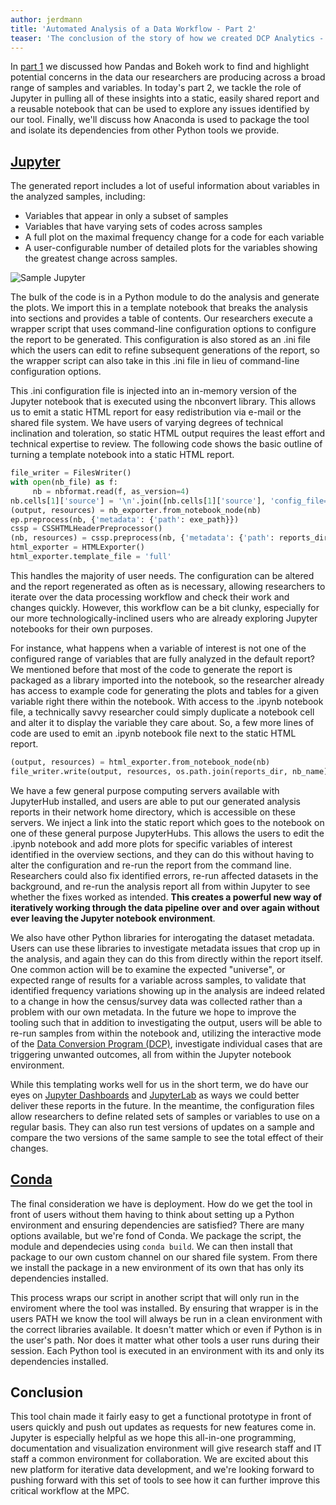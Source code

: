 ```yaml
---
author: jerdmann
title: 'Automated Analysis of a Data Workflow - Part 2' 
teaser: 'The conclusion of the story of how we created DCP Analytics - our in-house automated, web-based analysis tool using Pandas, Bokeh, Jupyter and Conda to help our researchers quickly find data anomalies and processing errors in our data production pipelines..'
---
```


In [part 1]({{site.url}}/Jupyter-and-Bokeh-reports-part1/) we discussed how Pandas and Bokeh work to find and highlight potential concerns in the data our researchers are producing across a broad range of samples and variables.  In today's part 2, we tackle the role of Jupyter in pulling all of these insights into a static, easily shared report and a reusable notebook that can be used to explore any issues identified by our tool. Finally, we'll discuss how Anaconda is used to package the tool and isolate its dependencies from other Python tools we provide.

[Jupyter](http://jupyter.org/)
------------------------------

The generated report includes a lot of useful information about variables in the analyzed samples, including:

* Variables that appear in only a subset of samples
* Variables that have varying sets of codes across samples
* A full plot on the maximal frequency change for a code for each variable
* A user-configurable number of detailed plots for the variables showing the greatest change across samples. 

![Sample Jupyter]({{$site.urlimg}}/dcp_analytics_jupyter.png)

The bulk of the code is in a Python module to do the analysis and generate the plots.  We import this in a template notebook that breaks the analysis into sections and provides a table of contents.  Our researchers execute a wrapper script that uses command-line configuration options to configure the report to be generated.  This configuration is also stored as an .ini file which the users can edit to refine subsequent generations of the report, so the wrapper script can also take in this .ini file in lieu of command-line configuration options.  

This .ini configuration file is injected into an in-memory version of the Jupyter notebook that is executed using the nbconvert library. This allows us to emit a static HTML report for easy redistribution via e-mail or the shared file system.  We have users of varying degrees of technical inclination and toleration, so static HTML output requires the least effort and technical expertise to review.  The following code shows the basic outline of turning a template notebook into a static HTML report.

``` python
file_writer = FilesWriter()
with open(nb_file) as f:
     nb = nbformat.read(f, as_version=4)
nb.cells[1]['source'] = '\n'.join([nb.cells[1]['source'], 'config_file=\'{}\''.format(config_file)])
(output, resources) = nb_exporter.from_notebook_node(nb)
ep.preprocess(nb, {'metadata': {'path': exe_path}})
cssp = CSSHTMLHeaderPreprocessor()
(nb, resources) = cssp.preprocess(nb, {'metadata': {'path': reports_dir}, 'config_dir': reports_dir})
html_exporter = HTMLExporter()
html_exporter.template_file = 'full'
```

This handles the majority of user needs. The configuration can be altered and the report regenerated as often as is necessary, allowing researchers to iterate over the data processing workflow and check their work and changes quickly. However, this workflow can be a bit clunky, especially for our more technologically-inclined users who are already exploring Jupyter notebooks for their own purposes. 

For instance, what happens when a variable of interest is not one of the configured range of variables that are fully analyzed in the default report?  We mentioned before that most of the code to generate the report is packaged as a library imported into the notebook, so the researcher already has access to example code for generating the plots and tables for a given variable right there within the notebook.  With access to the .ipynb notebook file, a technically savvy researcher could simply duplicate a notebook cell and alter it to display the variable they care about. So, a few more lines of code are used to emit an .ipynb notebook file next to the static HTML report.

``` python
(output, resources) = html_exporter.from_notebook_node(nb)
file_writer.write(output, resources, os.path.join(reports_dir, nb_name))
```

We have a few general purpose computing servers available with JupyterHub installed, and users are able to put our generated analysis reports in their network home directory, which is accessible on these servers. We inject a link into the static report which goes to the notebook on one of these general purpose JupyterHubs.  This allows the users to edit the .ipynb notebook and add more plots for specific variables of interest identified in the overview sections, and they can do this without having to alter the configuration and re-run the report from the command line.  Researchers could also fix identified errors, re-run affected datasets in the background, and re-run the analysis report all from within Jupyter to see whether the fixes worked as intended. **This creates a powerful new way of iteratively working through the data pipeline over and over again without ever leaving the Jupyter notebook environment**.

We also have other Python libraries for interogating the dataset metadata.  Users can use these libraries to investigate metadata issues that crop up in the analysis, and again they can do this from directly within the report itself. One common action will be to examine the expected "universe", or expected range of results for a variable across samples, to validate that identified frequency variations showing up in the analysis are indeed related to a change in how the census/survey data was collected rather than a problem with our own metadata.  In the future we hope to improve the tooling such that in addition to investigating the output, users will be able to re-run samples from within the notebook and, utilizing the interactive mode of the [Data Conversion Program (DCP)]({{site.url}}/harmonizing-data-at-the-mpc/), investigate individual cases that are triggering unwanted outcomes, all from within the Jupyter notebook environment.

While this templating works well for us in the short term, we do have our eyes on [Jupyter Dashboards](https://github.com/jupyter-incubator/dashboards) and [JupyterLab](https://github.com/jupyter/jupyterlab) as ways we could better deliver these reports in the future. In the meantime, the configuration files allow researchers to define related sets of samples or variables to use on a regular basis.  They can also run test versions of updates on a sample and compare the two versions of the same sample to see the total effect of their changes.

[Conda](http://conda.pydata.org/docs/)
--------------------------------------

The final consideration we have is deployment.  How do we get the tool in front of users without them having to think about setting up a Python environment and ensuring dependencies are satisfied?  There are many options available, but we're fond of Conda.  We package the script, the module and dependecies using `conda build`.  We can then install that package to our own custom channel on our shared file system.  From there we install the package in a new environment of its own that has only its dependencies installed.  

This process wraps our script in another script that will only run in the enviroment where the tool was installed.  By ensuring that wrapper is in the users PATH we know the tool will always be run in a clean environment with the correct libraries available.  It doesn't matter which or even if Python is in the user's path. Nor does it matter what other tools a user runs during their session.  Each Python tool is executed in an environment with its and only its dependencies installed. 

Conclusion
----------

This tool chain made it fairly easy to get a functional prototype in front of users quickly and push out updates as requests for new features come in.  Jupyter is especially helpful as we hope this all-in-one  programming, documentation and visualization environment will give research staff and IT staff a common environment for collaboration. We are excited about this new platform for iterative data development, and we're looking forward to pushing forward with this set of tools to see how it can further improve this critical workflow at the MPC. 